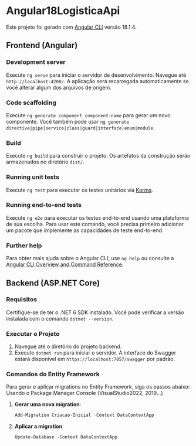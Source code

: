 # Angular18LogisticaApi

Este projeto foi gerado com [Angular CLI](https://github.com/angular/angular-cli) versão 18.1.4.

## Frontend (Angular)

### Development server

Execute `ng serve` para iniciar o servidor de desenvolvimento. Navegue até `http://localhost:4200/`. A aplicação será recarregada automaticamente se você alterar algum dos arquivos de origem.

### Code scaffolding

Execute `ng generate component component-name` para gerar um novo componente. Você também pode usar `ng generate directive|pipe|service|class|guard|interface|enum|module`.

### Build

Execute `ng build` para construir o projeto. Os artefatos da construção serão armazenados no diretório `dist/`.

### Running unit tests

Execute `ng test` para executar os testes unitários via [Karma](https://karma-runner.github.io).

### Running end-to-end tests

Execute `ng e2e` para executar os testes end-to-end usando uma plataforma de sua escolha. Para usar este comando, você precisa primeiro adicionar um pacote que implemente as capacidades de teste end-to-end.

### Further help

Para obter mais ajuda sobre o Angular CLI, use `ng help` ou consulte a [Angular CLI Overview and Command Reference](https://angular.dev/tools/cli).

## Backend (ASP.NET Core)

### Requisitos

Certifique-se de ter o .NET 6 SDK instalado. Você pode verificar a versão instalada com o comando `dotnet --version`.

### Executar o Projeto

1. Navegue até o diretório do projeto backend.
2. Execute `dotnet run` para iniciar o servidor. A interface do Swagger estará disponível em `https://localhost:7057/swagger` por padrão.

### Comandos do Entity Framework

Para gerar e aplicar migrations no Entity Framework, siga os passos abaixo:
Usando o Package Manager Console (VisualStudio2022, 2019...)
1. **Gerar uma nova migration**:

   ```powershell
   Add-Migration Criacao-Inicial -Context DataContextApp

2. **Aplicar a migration**:

   ```powershell
   Update-Database -Context DataContextApp
